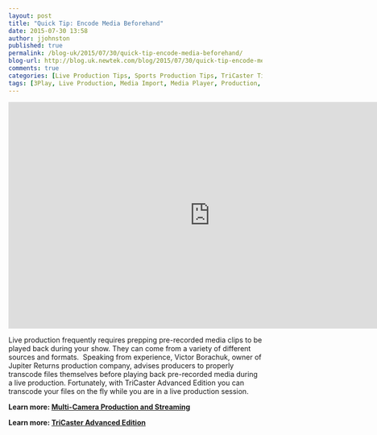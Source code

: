 ```yaml
---
layout: post
title: "Quick Tip: Encode Media Beforehand"
date: 2015-07-30 13:58
author: jjohnston
published: true
permalink: /blog-uk/2015/07/30/quick-tip-encode-media-beforehand/
blog-url: http://blog.uk.newtek.com/blog/2015/07/30/quick-tip-encode-media-beforehand/
comments: true
categories: [Live Production Tips, Sports Production Tips, TriCaster Tips, Video Production Tips]
tags: [3Play, Live Production, Media Import, Media Player, Production, Quick Tip, Tip, TriCaster, TriCaster Advanced Edition, TriCaster Mini]
---
```

<iframe src="https://player.vimeo.com/video/133377115" width="800" height="450" frameborder="0" allowfullscreen="allowfullscreen"></iframe>

Live production frequently requires prepping pre-recorded media clips to be played back during your show. They can come from a variety of different sources and formats.  Speaking from experience, Victor Borachuk, owner of Jupiter Returns production company, advises producers to properly transcode files themselves before playing back pre-recorded media during a live production. Fortunately, with TriCaster Advanced Edition you can transcode your files on the fly while you are in a live production session.

**Learn more: <a href="http://www.uk.newtek.com/multi-camera/new-to-multi-camera-and-streaming.html" target="_blank">Multi-Camera Production and Streaming</a>**

**Learn more: <a href="http://www.uk.newtek.com/products/tricaster-advanced-edition.html" target="_blank">TriCaster Advanced Edition</a>**
